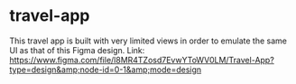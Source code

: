 # travel-app
This travel app is built with very limited views in order to emulate the same UI as that of this Figma design. Link: https://www.figma.com/file/l8MR4TZosd7EvwYToWV0LM/Travel-App?type=design&amp;node-id=0-1&amp;mode=design
